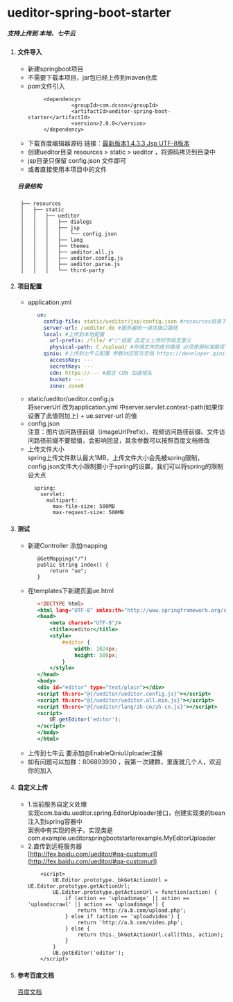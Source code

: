 # ueditor-spring-boot-starter
##### 支持上传到 本地、七牛云
1. #### 文件导入<br>
   * 新建springboot项目
   * 不需要下载本项目，jar包已经上传到maven仓库
   * pom文件引入 
      ``` 
           <dependency>
                    <groupId>com.dcssn</groupId>
                    <artifactId>ueditor-spring-boot-starter</artifactId>
                    <version>2.0.0</version>
           </dependency>
      ```
   * 下载百度编辑器源码 链接：[最新版本1.4.3.3 Jsp UTF-8版本](https://ueditor.baidu.com/website/download.html)<br>
   * 创建ueditor目录 resources > static > ueditor ，将源码拷贝到目录中
   * jsp目录只保留 config.json 文件即可
   * 或者直接使用本项目中的文件

    ##### 目录结构
    
        ├── resources                   
        │   ├── static
        │   │   ├── ueditor                
        │   │   │   ├── dialogs         
        │   │   │   ├── jsp                
        │   │   │   │   └── config.json       
        │   │   │   ├── lang              
        │   │   │   ├── themes         
        │   │   │   ├── ueditor.all.js         
        │   │   │   ├── ueditor.config.js         
        │   │   │   ├── ueditor.parse.js         
        │   │   │   └── third-party               

2. #### 项目配置<br>
   * application.yml
      ```application.yml
         ue:
           config-file: static/ueditor/jsp/config.json #resources目录下配置文件的位置
           server-url: /ueditor.do #服务器统一请求接口路径
           local: #上传到本地配置
             url-prefix: /file/ #"/"结尾 自定义上传时字段无意义
             physical-path: C:/upload/ #存储文件的绝对路径 必须使用标准路径"/"作为分隔符  自定义上传时字段无意义
           qiniu: #上传到七牛云配置 参数对应官方文档 https://developer.qiniu.com/kodo/sdk/1239/java
             accessKey: ---
             secretKey: ---
             cdn: https://--- #融合 CDN 加速域名
             bucket: ---
             zone: zone0
      ```
   * static/ueditor/ueditor.config.js <br>
      将serverUrl 改为application.yml 中server.servlet.context-path(如果你设置了此值则加上) + ue.server-url 的值
   * config.json <br>
      注意：图片访问路径前缀（imageUrlPrefix）、视频访问路径前缀、文件访问路径前缀不要赋值，会影响回显，其余参数可以按照百度文档修改
   * 上传文件大小 <br>
      spring上传文件默认最大1MB，上传文件大小会先被spring限制，config.json文件大小限制要小于spring的设置，我们可以将spring的限制设大点
      ```
        spring:
          servlet:
            multipart:
              max-file-size: 500MB
              max-request-size: 500MB
      ```
3. #### 测试     
   * 新建Controller 添加mapping
      ```
         @GetMapping("/")
         public String index() {
             return "ue";
         }
      ```
   * 在templates下新建页面ue.html
      ```ue.html
         <!DOCTYPE html>
         <html lang="UTF-8" xmlns:th="http://www.springframework.org/schema/jdbc">
         <head>
             <meta charset="UTF-8"/>
             <title>ueditor</title>
             <style>
                 #editor {
                     width: 1024px;
                     height: 500px;
                 }
             </style>
         </head>
         <body>
         <div id="editor" type="text/plain"></div>
         <script th:src="@{/ueditor/ueditor.config.js}"></script>
         <script th:src="@{/ueditor/ueditor.all.min.js}"></script>
         <script th:src="@{/ueditor/lang/zh-cn/zh-cn.js}"></script>
         <script>
             UE.getEditor('editor');
         </script>
         </body>
         </html>
      ```
   * 上传到七牛云 要添加@EnableQiniuUploader注解
   * 如有问题可以加群：806893930 ，我第一次建群，里面就几个人，欢迎你的加入
4. #### 自定义上传
    * 1.当前服务自定义处理<br>
        实现com.baidu.ueditor.spring.EditorUploader接口，创建实现类的bean注入到spring容器中<br>
        案例中有实现的例子，实现类是 com.example.ueditorspringbootstarterexample.MyEditorUploader
    * 2.直传到远程服务器<br>
        [http://fex.baidu.com/ueditor/#qa-customurl](http://fex.baidu.com/ueditor/#qa-customurl)
        ```            
            <script>
                UE.Editor.prototype._bkGetActionUrl = UE.Editor.prototype.getActionUrl;
                UE.Editor.prototype.getActionUrl = function(action) {
                    if (action == 'uploadimage' || action == 'uploadscrawl' || action == 'uploadimage') {
                        return 'http://a.b.com/upload.php';
                    } else if (action == 'uploadvideo') {
                        return 'http://a.b.com/video.php';
                    } else {
                        return this._bkGetActionUrl.call(this, action);
                    }
                }
                UE.getEditor('editor');
            </script>
         ```
5. #### 参考百度文档
    [百度文档](http://fex.baidu.com/ueditor/)
